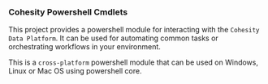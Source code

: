 ### Cohesity Powershell Cmdlets

This project provides a powershell module for interacting with the `Cohesity Data Platform`.
It can be used for automating common tasks or orchestrating workflows in your environment.

This is a `cross-platform` powershell module that can be used on Windows, Linux or Mac OS using powershell core.

